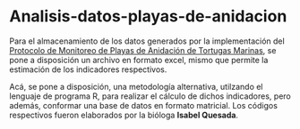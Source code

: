 # Analisis-datos-playas-de-anidacion

Para el almacenamiento de los datos generados por la implementación del [Protocolo de Monitoreo de Playas de Anidación de Tortugas Marinas](Protocolo-PRONAMEC-PlayasAnidacion.pdf), se pone a disposición un archivo en formato excel, mismo que permite la estimación de los indicadores respectivos. 

Acá, se pone a disposición, una metodología alternativa, utilzando el lenguaje de programa R, para realizar el cálculo de dichos indicadores, pero además, conformar una base de datos en formato matricial. Los códigos respectivos fueron elaborados por la bióloga **Isabel Quesada**.
